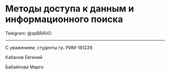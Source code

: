 ﻿# Методы доступа к данным и информационного поиска

Telegram: @spBRAVO

***
С уважением, студенты гр. РИМ-181226

Кабанов Евгений

Бабайлова Марго
